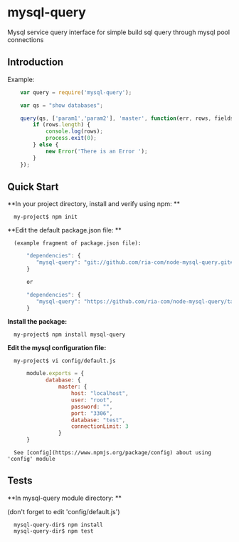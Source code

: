 mysql-query
===========

Mysql service query interface for simple build sql query through mysql pool connections


Introduction
------------

Example:

```javascript
    var query = require('mysql-query');

    var qs = "show databases";

    query(qs, ['param1','param2'], 'master', function(err, rows, fields) {
        if (rows.length) {
            console.log(rows);
            process.exit(0);
        } else {
            new Error('There is an Error ');
        }
    });
```


Quick Start
-----------

**In your project directory, install and verify using npm: **

      my-project$ npm init

**Edit the default package.json file: **

      (example fragment of package.json file):

```javascript
      "dependencies": {
         "mysql-query": "git://github.com/ria-com/node-mysql-query.git#master"
      }

      or

      "dependencies": {
         "mysql-query": "https://github.com/ria-com/node-mysql-query/tarball/master"
      }
```

**Install the package:**

      my-project$ npm install mysql-query

**Edit the mysql configuration file:**

      my-project$ vi config/default.js

```javascript
      module.exports = {
            database: {
                master: {
                    host: "localhost",
                    user: "root",
                    password: "",
                    port: "3306",
                    database: "test",
                    connectionLimit: 3
                }
      }
```
      See [config](https://www.npmjs.org/package/config) about using 'config' module


Tests
-----

**In mysql-query module directory: **

(don't forget to edit 'config/default.js')

      mysql-query-dir$ npm install
      mysql-query-dir$ npm test
